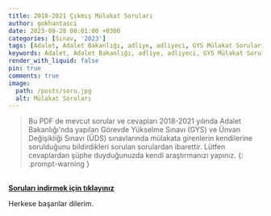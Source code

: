 ```yaml
---
title: 2018-2021 Çıkmış Mülakat Soruları
author: gokhantasci
date: 2023-09-28 00:01:00 +0300
categories: [Sınav, '2023']
tags: [Adalet, Adalet Bakanlığı, adliye, adliyeci, GYS Mülakat Soruları, Adalet GYS, Adalet Bakanlığı GYS, Adalet Bakanlığı Görevde Yükselme Sınavı, Adalet Bakanlığı ÜDS, Yazı İşleri Müdür, Zabıt Katibi, Mübaşir]
keywords: Adalet, Adalet Bakanlığı, adliye, adliyeci, GYS Mülakat Soruları, Adalet GYS, Adalet Bakanlığı GYS, Adalet Bakanlığı Görevde Yükselme Sınavı, Adalet Bakanlığı ÜDS, Yazı İşleri Müdür, Zabıt Katibi, Mübaşir
render_with_liquid: false
pin: true
comments: true
image:
  path: /posts/soru.jpg
  alt: Mülakat Soruları
---
```


> Bu PDF de mevcut sorular ve cevapları 2018-2021 yılında Adalet Bakanlığı'nda yapılan Görevde Yükselme Sınavı (GYS) ve Ünvan Değişikliği Sınavı (ÜDS) sınavlarında mülakata girenlerin kendilerine sorulduğunu bildirdikleri sorulan sorulardan ibarettir. Lütfen cevaplardan şüphe duyduğunuzda kendi araştırmanızı yapınız.
  {: .prompt-warning }


<br>[**Soruları indirmek için tıklayınız**](https://adliyeci.com.tr/mulakat/) 

Herkese başarılar dilerim.